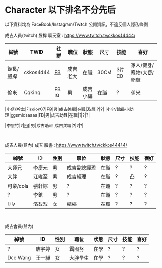 # Character 以下排名不分先后
以下資料均為 FaceBook/Instagram/Twitch 公開資訊，不違反個人隱私條例<br>
<br>
成吉人員(twitch) 飆捍 聊天室 : https://www.twitch.tv/ckkos44444/<br>

| 綽號 | TWID | 社群 | 職位 | 狀態 | 尺寸 | 技能 | 喜好 |
|-------|----------|-------------------------|--------|---|----|-----|--------------------|
|館長/飆捍|ckkos4444|[FB](https://www.facebook.com/飆捍-1471772763091863/)|成吉 老大|在職|30CM|3片CD|家人/健身/寵物/大便/網遊|
|偷米|Qqking|FB IG|男|成吉小編|在職|?|偷米|道歉/還錢|

|小倩/羚主|Fission07|FB|男|成吉美編|在職|及腰|?|?|
|小宇/館長小助理|ggsmidaaaaa|FB|男|成吉助理|在職|?|?|?|

|李憲竹|?|[FB](https://www.facebook.com/hellsing.cunstantin)|男|成吉助理|成吉美編|?|?|?|



<br>

成吉人員(館內) 成吉 臉書 : https://www.twitch.tv/ckkos44444/<br>

| 綽號 | ID | 性別 | 職位 | 狀態 | 尺寸 | 技能 | 喜好 |
|-------|---------|--|--------|---|----|-----|--------------------|
|大師兄|李慶元|男|成吉副總經理|在職|?|?|?|
|大胖|江暐至|男|成吉經理|在職|?|凸|?|
|可樂/cola|張軒綜|男|?|在職|?|?|?|
|?|李鎗|男|?|在職|?|?|?|
|Lily|洛梨梨|女|櫃檯|在職|?|?|?|

<br>

成吉會員(館內)<br>

| 綽號 | ID | 性別 | 職位 | 狀態 | 尺寸 | 技能 | 喜好 |
|-------|---------|--|--------|---|----|-----|--------------------|
|?|唐宇婷|女|霸图努|在學|?|?|?|
|Dee Wang|王一驊|女|大胖學生|在學|?|?|?|

<br>

  




